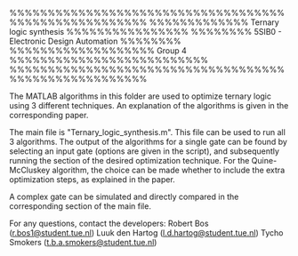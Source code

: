 %%%%%%%%%%%%%%%%%%%%%%%%%%%%%%%%%%%%%%%%%%%%%%%%%%%%%%
%%%%%%%%%%%%% Ternary logic synthesis %%%%%%%%%%%%%%%%
%%%%%%%% 5SIB0 - Electronic Design Automation %%%%%%%%
%%%%%%%%%%%%%%%%%%% Group 4 %%%%%%%%%%%%%%%%%%%%%%%%%%
%%%%%%%%%%%%%%%%%%%%%%%%%%%%%%%%%%%%%%%%%%%%%%%%%%%%%%

The MATLAB algorithms in this folder are used to optimize ternary logic using 3 different techniques.
An explanation of the algorithms is given in the corresponding paper.

The main file is "Ternary_logic_synthesis.m". This file can be used to run all 3 algorithms.
The output of the algorithms for a single gate can be found by selecting an input gate (options are given in the script),
and subsequently running the section of the desired optimization technique. 
For the Quine-McCluskey algorithm, the choice can be made whether to include the extra optimization steps, as explained in the paper.

A complex gate can be simulated and directly compared in the corresponding section of the main file.

For any questions, contact the developers:
Robert Bos		(r.bos1@student.tue.nl)
Luuk den Hartog		(l.d.hartog@student.tue.nl)
Tycho Smokers		(t.b.a.smokers@student.tue.nl)


